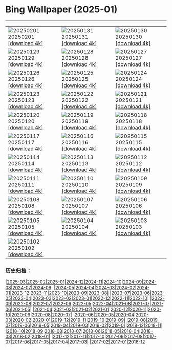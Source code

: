 # Bing Wallpaper (2025-01)
**************

<table><tr><td><img class="wallpaper" src="https://www.bing.com/th?id=OHR.PlainsZebra_EN-CA2255570448_1920x1080.jpg" alt="20250201"> 20250201 <a class="wallpaper_link" href="https://www.bing.com/th?id=OHR.PlainsZebra_EN-CA2255570448_UHD.jpg">[download 4k]</a></td><td><img class="wallpaper" src="https://www.bing.com/th?id=OHR.BoatShowVan_EN-CA2061504870_1920x1080.jpg" alt="20250131"> 20250131 <a class="wallpaper_link" href="https://www.bing.com/th?id=OHR.BoatShowVan_EN-CA2061504870_UHD.jpg">[download 4k]</a></td><td><img class="wallpaper" src="https://www.bing.com/th?id=OHR.LunarDragon_EN-CA1697133736_1920x1080.jpg" alt="20250130"> 20250130 <a class="wallpaper_link" href="https://www.bing.com/th?id=OHR.LunarDragon_EN-CA1697133736_UHD.jpg">[download 4k]</a></td></tr><tr><td><img class="wallpaper" src="https://www.bing.com/th?id=OHR.FlyingOwl_EN-CA1475306632_1920x1080.jpg" alt="20250129"> 20250129 <a class="wallpaper_link" href="https://www.bing.com/th?id=OHR.FlyingOwl_EN-CA1475306632_UHD.jpg">[download 4k]</a></td><td><img class="wallpaper" src="https://www.bing.com/th?id=OHR.CanyonSnow_EN-CA0932914294_1920x1080.jpg" alt="20250128"> 20250128 <a class="wallpaper_link" href="https://www.bing.com/th?id=OHR.CanyonSnow_EN-CA0932914294_UHD.jpg">[download 4k]</a></td><td><img class="wallpaper" src="https://www.bing.com/th?id=OHR.FrostedBeech_EN-CA0729211596_1920x1080.jpg" alt="20250127"> 20250127 <a class="wallpaper_link" href="https://www.bing.com/th?id=OHR.FrostedBeech_EN-CA0729211596_UHD.jpg">[download 4k]</a></td></tr><tr><td><img class="wallpaper" src="https://www.bing.com/th?id=OHR.PortoSunset_EN-CA0543189674_1920x1080.jpg" alt="20250126"> 20250126 <a class="wallpaper_link" href="https://www.bing.com/th?id=OHR.PortoSunset_EN-CA0543189674_UHD.jpg">[download 4k]</a></td><td><img class="wallpaper" src="https://www.bing.com/th?id=OHR.IcelandGeyser_EN-CA0487344815_1920x1080.jpg" alt="20250125"> 20250125 <a class="wallpaper_link" href="https://www.bing.com/th?id=OHR.IcelandGeyser_EN-CA0487344815_UHD.jpg">[download 4k]</a></td><td><img class="wallpaper" src="https://www.bing.com/th?id=OHR.DeerValley_EN-CA0676675342_1920x1080.jpg" alt="20250124"> 20250124 <a class="wallpaper_link" href="https://www.bing.com/th?id=OHR.DeerValley_EN-CA0676675342_UHD.jpg">[download 4k]</a></td></tr><tr><td><img class="wallpaper" src="https://www.bing.com/th?id=OHR.PetraMonastery_EN-CA7784198857_1920x1080.jpg" alt="20250123"> 20250123 <a class="wallpaper_link" href="https://www.bing.com/th?id=OHR.PetraMonastery_EN-CA7784198857_UHD.jpg">[download 4k]</a></td><td><img class="wallpaper" src="https://www.bing.com/th?id=OHR.DutchSquirrel_EN-CA8161264304_1920x1080.jpg" alt="20250122"> 20250122 <a class="wallpaper_link" href="https://www.bing.com/th?id=OHR.DutchSquirrel_EN-CA8161264304_UHD.jpg">[download 4k]</a></td><td><img class="wallpaper" src="https://www.bing.com/th?id=OHR.PelicanPortrait_EN-CA2220060113_1920x1080.jpg" alt="20250121"> 20250121 <a class="wallpaper_link" href="https://www.bing.com/th?id=OHR.PelicanPortrait_EN-CA2220060113_UHD.jpg">[download 4k]</a></td></tr><tr><td><img class="wallpaper" src="https://www.bing.com/th?id=OHR.NeptunesGrotto_EN-CA9827251114_1920x1080.jpg" alt="20250120"> 20250120 <a class="wallpaper_link" href="https://www.bing.com/th?id=OHR.NeptunesGrotto_EN-CA9827251114_UHD.jpg">[download 4k]</a></td><td><img class="wallpaper" src="https://www.bing.com/th?id=OHR.WhiteSandsNP_EN-CA4298808631_1920x1080.jpg" alt="20250119"> 20250119 <a class="wallpaper_link" href="https://www.bing.com/th?id=OHR.WhiteSandsNP_EN-CA4298808631_UHD.jpg">[download 4k]</a></td><td><img class="wallpaper" src="https://www.bing.com/th?id=OHR.NapoliPizza_EN-CA6013158057_1920x1080.jpg" alt="20250118"> 20250118 <a class="wallpaper_link" href="https://www.bing.com/th?id=OHR.NapoliPizza_EN-CA6013158057_UHD.jpg">[download 4k]</a></td></tr><tr><td><img class="wallpaper" src="https://www.bing.com/th?id=OHR.PinnaclesPeaks_EN-CA4696492135_1920x1080.jpg" alt="20250117"> 20250117 <a class="wallpaper_link" href="https://www.bing.com/th?id=OHR.PinnaclesPeaks_EN-CA4696492135_UHD.jpg">[download 4k]</a></td><td><img class="wallpaper" src="https://www.bing.com/th?id=OHR.FrozenLakeSuperior_EN-CA6245571097_1920x1080.jpg" alt="20250116"> 20250116 <a class="wallpaper_link" href="https://www.bing.com/th?id=OHR.FrozenLakeSuperior_EN-CA6245571097_UHD.jpg">[download 4k]</a></td><td><img class="wallpaper" src="https://www.bing.com/th?id=OHR.CadizSpain_EN-CA1050667038_1920x1080.jpg" alt="20250115"> 20250115 <a class="wallpaper_link" href="https://www.bing.com/th?id=OHR.CadizSpain_EN-CA1050667038_UHD.jpg">[download 4k]</a></td></tr><tr><td><img class="wallpaper" src="https://www.bing.com/th?id=OHR.CoastalWales_EN-CA1350466031_1920x1080.jpg" alt="20250114"> 20250114 <a class="wallpaper_link" href="https://www.bing.com/th?id=OHR.CoastalWales_EN-CA1350466031_UHD.jpg">[download 4k]</a></td><td><img class="wallpaper" src="https://www.bing.com/th?id=OHR.CrescentTail_EN-CA1634967161_1920x1080.jpg" alt="20250113"> 20250113 <a class="wallpaper_link" href="https://www.bing.com/th?id=OHR.CrescentTail_EN-CA1634967161_UHD.jpg">[download 4k]</a></td><td><img class="wallpaper" src="https://www.bing.com/th?id=OHR.MeknesMorocco_EN-CA1168151057_1920x1080.jpg" alt="20250112"> 20250112 <a class="wallpaper_link" href="https://www.bing.com/th?id=OHR.MeknesMorocco_EN-CA1168151057_UHD.jpg">[download 4k]</a></td></tr><tr><td><img class="wallpaper" src="https://www.bing.com/th?id=OHR.BubbleLake_EN-CA0662387726_1920x1080.jpg" alt="20250111"> 20250111 <a class="wallpaper_link" href="https://www.bing.com/th?id=OHR.BubbleLake_EN-CA0662387726_UHD.jpg">[download 4k]</a></td><td><img class="wallpaper" src="https://www.bing.com/th?id=OHR.NamibiaDunes_EN-CA8993588239_1920x1080.jpg" alt="20250110"> 20250110 <a class="wallpaper_link" href="https://www.bing.com/th?id=OHR.NamibiaDunes_EN-CA8993588239_UHD.jpg">[download 4k]</a></td><td><img class="wallpaper" src="https://www.bing.com/th?id=OHR.GreatWallStairs_EN-CA8728749257_1920x1080.jpg" alt="20250109"> 20250109 <a class="wallpaper_link" href="https://www.bing.com/th?id=OHR.GreatWallStairs_EN-CA8728749257_UHD.jpg">[download 4k]</a></td></tr><tr><td><img class="wallpaper" src="https://www.bing.com/th?id=OHR.BouldersNZ_EN-CA8083856326_1920x1080.jpg" alt="20250108"> 20250108 <a class="wallpaper_link" href="https://www.bing.com/th?id=OHR.BouldersNZ_EN-CA8083856326_UHD.jpg">[download 4k]</a></td><td><img class="wallpaper" src="https://www.bing.com/th?id=OHR.RavennaBasilica_EN-CA7555362704_1920x1080.jpg" alt="20250107"> 20250107 <a class="wallpaper_link" href="https://www.bing.com/th?id=OHR.RavennaBasilica_EN-CA7555362704_UHD.jpg">[download 4k]</a></td><td><img class="wallpaper" src="https://www.bing.com/th?id=OHR.PlumParakeet_EN-CA7233766984_1920x1080.jpg" alt="20250106"> 20250106 <a class="wallpaper_link" href="https://www.bing.com/th?id=OHR.PlumParakeet_EN-CA7233766984_UHD.jpg">[download 4k]</a></td></tr><tr><td><img class="wallpaper" src="https://www.bing.com/th?id=OHR.VietnamFalls_EN-CA6990371995_1920x1080.jpg" alt="20250105"> 20250105 <a class="wallpaper_link" href="https://www.bing.com/th?id=OHR.VietnamFalls_EN-CA6990371995_UHD.jpg">[download 4k]</a></td><td><img class="wallpaper" src="https://www.bing.com/th?id=OHR.TolkienOxford_EN-CA6554362108_1920x1080.jpg" alt="20250104"> 20250104 <a class="wallpaper_link" href="https://www.bing.com/th?id=OHR.TolkienOxford_EN-CA6554362108_UHD.jpg">[download 4k]</a></td><td><img class="wallpaper" src="https://www.bing.com/th?id=OHR.ArdezSwitzerland_EN-CA6090409096_1920x1080.jpg" alt="20250103"> 20250103 <a class="wallpaper_link" href="https://www.bing.com/th?id=OHR.ArdezSwitzerland_EN-CA6090409096_UHD.jpg">[download 4k]</a></td></tr><tr><td><img class="wallpaper" src="https://www.bing.com/th?id=OHR.PolarBearSwim_EN-CA5875728051_1920x1080.jpg" alt="20250102"> 20250102 <a class="wallpaper_link" href="https://www.bing.com/th?id=OHR.PolarBearSwim_EN-CA5875728051_UHD.jpg">[download 4k]</a></td><td></td><td></td></tr></table>

### 历史归档：

|[2025-03](/../2025-03/2025-03.md)|[2025-02](/../2025-02/2025-02.md)|[2025-01](/2025-01.md)|[2024-12](/../2024-12/2024-12.md)|[2024-11](/../2024-11/2024-11.md)|[2024-10](/../2024-10/2024-10.md)|[2024-09](/../2024-09/2024-09.md)|[2024-08](/../2024-08/2024-08.md)|[2024-07](/../2024-07/2024-07.md)|[2024-06](/../2024-06/2024-06.md)|
|[2024-05](/../2024-05/2024-05.md)|[2024-04](/../2024-04/2024-04.md)|[2024-03](/../2024-03/2024-03.md)|[2024-02](/../2024-02/2024-02.md)|[2024-01](/../2024-01/2024-01.md)|[2023-12](/../2023-12/2023-12.md)|[2023-11](/../2023-11/2023-11.md)|[2023-10](/../2023-10/2023-10.md)|[2023-09](/../2023-09/2023-09.md)|[2023-08](/../2023-08/2023-08.md)|
|[2023-07](/../2023-07/2023-07.md)|[2023-06](/../2023-06/2023-06.md)|[2023-05](/../2023-05/2023-05.md)|[2023-04](/../2023-04/2023-04.md)|[2023-03](/../2023-03/2023-03.md)|[2023-02](/../2023-02/2023-02.md)|[2023-01](/../2023-01/2023-01.md)|[2022-12](/../2022-12/2022-12.md)|[2022-11](/../2022-11/2022-11.md)|[2022-10](/../2022-10/2022-10.md)|
|[2022-09](/../2022-09/2022-09.md)|[2022-08](/../2022-08/2022-08.md)|[2022-07](/../2022-07/2022-07.md)|[2022-06](/../2022-06/2022-06.md)|[2022-05](/../2022-05/2022-05.md)|[2022-04](/../2022-04/2022-04.md)|[2021-08](/../2021-08/2021-08.md)|[2021-07](/../2021-07/2021-07.md)|[2021-06](/../2021-06/2021-06.md)|[2021-05](/../2021-05/2021-05.md)|
|[2021-04](/../2021-04/2021-04.md)|[2021-03](/../2021-03/2021-03.md)|[2021-02](/../2021-02/2021-02.md)|[2021-01](/../2021-01/2021-01.md)|[2020-12](/../2020-12/2020-12.md)|[2020-11](/../2020-11/2020-11.md)|[2020-10](/../2020-10/2020-10.md)|[2020-09](/../2020-09/2020-09.md)|[2020-08](/../2020-08/2020-08.md)|[2020-07](/../2020-07/2020-07.md)|
|[2020-06](/../2020-06/2020-06.md)|[2020-05](/../2020-05/2020-05.md)|[2020-04](/../2020-04/2020-04.md)|[2020-03](/../2020-03/2020-03.md)|[2020-02](/../2020-02/2020-02.md)|[2020-01](/../2020-01/2020-01.md)|[2019-12](/../2019-12/2019-12.md)|[2019-11](/../2019-11/2019-11.md)|[2019-10](/../2019-10/2019-10.md)|[2019-09](/../2019-09/2019-09.md)|
|[2019-08](/../2019-08/2019-08.md)|[2019-07](/../2019-07/2019-07.md)|[2019-06](/../2019-06/2019-06.md)|[2019-05](/../2019-05/2019-05.md)|[2019-04](/../2019-04/2019-04.md)|[2019-03](/../2019-03/2019-03.md)|[2019-02](/../2019-02/2019-02.md)|[2019-01](/../2019-01/2019-01.md)|[2018-12](/../2018-12/2018-12.md)|[2018-11](/../2018-11/2018-11.md)|
|[2018-10](/../2018-10/2018-10.md)|[2018-09](/../2018-09/2018-09.md)|[2018-08](/../2018-08/2018-08.md)|[2018-07](/../2018-07/2018-07.md)|[2018-06](/../2018-06/2018-06.md)|[2018-05](/../2018-05/2018-05.md)|[2018-04](/../2018-04/2018-04.md)|[2018-03](/../2018-03/2018-03.md)|[2018-02](/../2018-02/2018-02.md)|[2018-01](/../2018-01/2018-01.md)|
|[2017-12](/../2017-12/2017-12.md)|[2017-11](/../2017-11/2017-11.md)|[2017-10](/../2017-10/2017-10.md)|[2017-09](/../2017-09/2017-09.md)|[2017-08](/../2017-08/2017-08.md)|[2017-07](/../2017-07/2017-07.md)|[2017-06](/../2017-06/2017-06.md)|[2017-05](/../2017-05/2017-05.md)|[2017-04](/../2017-04/2017-04.md)|[2017-03](/../2017-03/2017-03.md)|
|[2017-02](/../2017-02/2017-02.md)|[2017-01](/../2017-01/2017-01.md)|[2016-12](/../2016-12/2016-12.md)